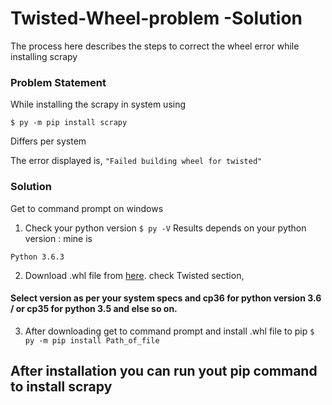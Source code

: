 # Twisted-Wheel-problem -Solution
The process here describes the steps to correct the wheel error while installing scrapy

### Problem Statement
While installing the scrapy in system using
```
$ py -m pip install scrapy
```
Differs per system

The error displayed is, 
`
"Failed building wheel for twisted"
`

### Solution

Get to command prompt on windows
1. Check your python version
`
$ py -V
`
Results depends on your python version :
mine is
```
Python 3.6.3
```

2. Download .whl file from [here](https://www.lfd.uci.edu/~gohlke/pythonlibs/#twisted).
check Twisted section,

#### Select version as per your system specs and cp36 for python version 3.6 / or cp35 for python 3.5 and else so on.

 3. After downloading get to command prompt and install .whl file to pip
 `
 $ py -m pip install Path_of_file
 `
 
 ## After installation you can run yout pip command to install scrapy
